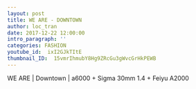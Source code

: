 ```yaml
---
layout: post
title: WE ARE - DOWNTOWN
author: loc_tran
date: 2017-12-22 12:00:00
intro_paragraph: ''
categories: FASHION
youtube_id:  ixI2GJkTItE
thumbnail_ID:  15vmrIhmubY8Hg9ZRcGu3gWvcGrHkPEWB
---
```

WE ARE | Downtown | a6000 + Sigma 30mm 1.4 + Feiyu A2000

